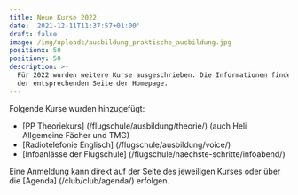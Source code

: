 ```yaml
---
title: Neue Kurse 2022
date: '2021-12-11T11:37:57+01:00'
draft: false
image: /img/uploads/ausbildung_praktische_ausbildung.jpg
positionx: 50
positiony: 50
description: >-
  Für 2022 wurden weitere Kurse ausgeschrieben. Die Informationen findet ihr auf
  der entsprechenden Seite der Homepage.
---
```

Folgende Kurse wurden hinzugefügt:

* [PP Theoriekurs] (/flugschule/ausbildung/theorie/) (auch Heli Allgemeine Fächer und TMG)
* [Radiotelefonie Englisch] (/flugschule/ausbildung/voice/)
* [Infoanlässe der Flugschule] (/flugschule/naechste-schritte/infoabend/)

Eine Anmeldung kann direkt auf der Seite des jeweiligen Kurses oder über die [Agenda] (/club/club/agenda/) erfolgen.
